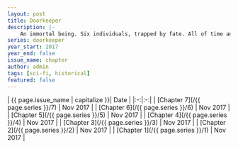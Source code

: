 ```yaml
---
layout: post
title: Doorkeeper
description: |-
    An immortal being. Six individuals, trapped by fate. All of time and space.
series: doorkeeper
year_start: 2017
year_end: false
issue_name: chapter
author: admin
tags: [sci-fi, historical]
featured: false
---
```


| {{ page.issue_name | capitalize }}| Date |
|:-:|:-:|
| [Chapter 7](/{{ page.series }}/7) | Nov 2017 |
| [Chapter 6](/{{ page.series }}/6) | Nov 2017 |
| [Chapter 5](/{{ page.series }}/5) | Nov 2017 |
| [Chapter 4](/{{ page.series }}/4) | Nov 2017 |
| [Chapter 3](/{{ page.series }}/3) | Nov 2017 |
| [Chapter 2](/{{ page.series }}/2) | Nov 2017 |
| [Chapter 1](/{{ page.series }}/1) | Nov 2017 |